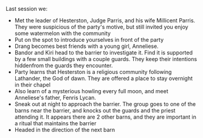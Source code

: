 Last session we:

* Met the leader of Hesterston, Judge Parris, and his wife Millicent Parris. They were suspicious of the party's motive, but still invited you enjoy some watermelon with the community
* Put on the spot to introduce yourselves in front of the party
* Drang becomes best friends with a young girl, Anneliese.
* Bandor and Kiri head to the barrier to investigate it. Find it is supported by a few small buildings with a couple guards. They keep their intentions hiddenfrom the guards they encounter.
* Party learns that Hesterston is a religious community following Lathander, the God of dawn. They are offered a place to stay overnight in their chapel
* Also learn of a mysterious howling every full moon, and meet Anneliese's father, Fenris Lycan.
* Sneak out at night to approach the barrier. The group goes to one of the barns near the barrier, and knocks out the guards and the priest attending it. It appears there are 2 other barns, and they are important in a ritual that maintains the barrier
* Headed in the direction of the next barn
